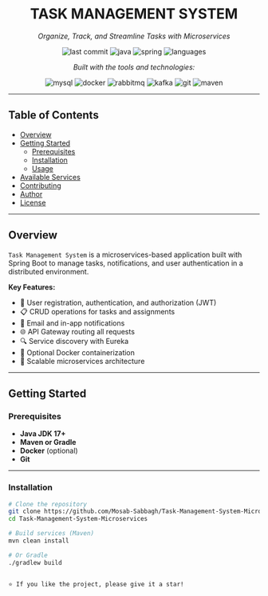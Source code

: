 <p align="center">
  <h1 align="center">TASK MANAGEMENT SYSTEM</h1>
  <p align="center"><i>Organize, Track, and Streamline Tasks with Microservices</i></p>
  <p align="center">
    <img alt="last commit" src="https://img.shields.io/github/last-commit/Mosab-Sabbagh/Task-Management-System-Microservices?style=flat-square">
    <img alt="java" src="https://img.shields.io/badge/Java-007396?logo=java&logoColor=white&style=flat-square">
    <img alt="spring" src="https://img.shields.io/badge/SpringBoot-6DB33F?logo=spring&logoColor=white&style=flat-square">
    <img alt="languages" src="https://img.shields.io/github/languages/count/Mosab-Sabbagh/Task-Management-System-Microservices?style=flat-square">
  </p>
  <p align="center"><i>Built with the tools and technologies:</i></p>
  <p align="center">
    <img alt="mysql" src="https://img.shields.io/badge/MySQL-4479A1?logo=mysql&logoColor=white">
    <img alt="docker" src="https://img.shields.io/badge/Docker-2496ED?logo=docker&logoColor=white">
    <img alt="rabbitmq" src="https://img.shields.io/badge/RabbitMQ-FF6600?logo=rabbitmq&logoColor=white">
    <img alt="kafka" src="https://img.shields.io/badge/Kafka-231F20?logo=apachekafka&logoColor=white">
    <img alt="git" src="https://img.shields.io/badge/Git-F05032?logo=git&logoColor=white">
    <img alt="maven" src="https://img.shields.io/badge/Maven-C71A36?logo=apachemaven&logoColor=white">
  </p>
</p>

---

## Table of Contents

- [Overview](#overview)
- [Getting Started](#getting-started)
  - [Prerequisites](#prerequisites)
  - [Installation](#installation)
  - [Usage](#usage)
- [Available Services](#available-services)
- [Contributing](#contributing)
- [Author](#author)
- [License](#license)

---

## Overview

`Task Management System` is a microservices-based application built with Spring Boot to manage tasks, notifications, and user authentication in a distributed environment.  

**Key Features:**
- 🔑 User registration, authentication, and authorization (JWT)
- 📋 CRUD operations for tasks and assignments
- 📣 Email and in-app notifications
- 🌐 API Gateway routing all requests
- 🔍 Service discovery with Eureka
- 🐳 Optional Docker containerization
- 🚀 Scalable microservices architecture

---

## Getting Started

### Prerequisites
- **Java JDK 17+**
- **Maven or Gradle**
- **Docker** (optional)
- **Git**

---

### Installation
```bash
# Clone the repository
git clone https://github.com/Mosab-Sabbagh/Task-Management-System-Microservices.git
cd Task-Management-System-Microservices

# Build services (Maven)
mvn clean install

# Or Gradle
./gradlew build


⭐ If you like the project, please give it a star!

